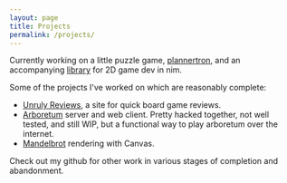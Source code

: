 ```yaml
---
layout: page
title: Projects
permalink: /projects/
---
```


Currently working on a little puzzle game, [plannertron](https://github.com/WonkySpecs/plannertron), and an accompanying [library](https://github.com/WonkySpecs/ddnimlib) for 2D game dev in nim.

Some of the projects I've worked on which are reasonably complete:

- [Unruly Reviews](https://github.com/WonkySpecs/unruly-reviews), a site for quick board game reviews.
- [Arboretum](https://github.com/WonkySpecs/arboretum) server and web client. Pretty hacked together, not well tested, and still WIP, but a functional way to play arboretum over the internet.
- [Mandelbrot](https://github.com/wonkyspecs/mandelbrot/) rendering with Canvas.

Check out my github for other work in various stages of completion and abandonment.

